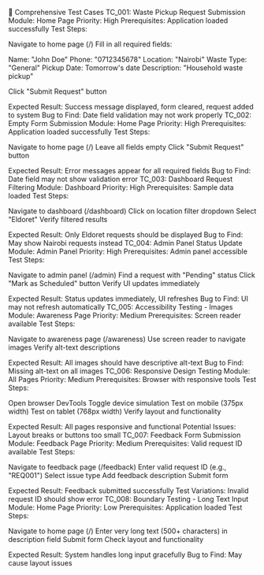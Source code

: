 🧪 Comprehensive Test Cases
TC_001: Waste Pickup Request Submission
Module: Home Page
Priority: High
Prerequisites: Application loaded successfully
Test Steps:

Navigate to home page (/)
Fill in all required fields:

Name: "John Doe"
Phone: "0712345678"
Location: "Nairobi"
Waste Type: "General"
Pickup Date: Tomorrow's date
Description: "Household waste pickup"


Click "Submit Request" button

Expected Result: Success message displayed, form cleared, request added to system
Bug to Find: Date field validation may not work properly
TC_002: Empty Form Submission
Module: Home Page
Priority: High
Prerequisites: Application loaded successfully
Test Steps:

Navigate to home page (/)
Leave all fields empty
Click "Submit Request" button

Expected Result: Error messages appear for all required fields
Bug to Find: Date field may not show validation error
TC_003: Dashboard Request Filtering
Module: Dashboard
Priority: High
Prerequisites: Sample data loaded
Test Steps:

Navigate to dashboard (/dashboard)
Click on location filter dropdown
Select "Eldoret"
Verify filtered results

Expected Result: Only Eldoret requests should be displayed
Bug to Find: May show Nairobi requests instead
TC_004: Admin Panel Status Update
Module: Admin Panel
Priority: High
Prerequisites: Admin panel accessible
Test Steps:

Navigate to admin panel (/admin)
Find a request with "Pending" status
Click "Mark as Scheduled" button
Verify UI updates immediately

Expected Result: Status updates immediately, UI refreshes
Bug to Find: UI may not refresh automatically
TC_005: Accessibility Testing - Images
Module: Awareness Page
Priority: Medium
Prerequisites: Screen reader available
Test Steps:

Navigate to awareness page (/awareness)
Use screen reader to navigate images
Verify alt-text descriptions

Expected Result: All images should have descriptive alt-text
Bug to Find: Missing alt-text on all images
TC_006: Responsive Design Testing
Module: All Pages
Priority: Medium
Prerequisites: Browser with responsive tools
Test Steps:

Open browser DevTools
Toggle device simulation
Test on mobile (375px width)
Test on tablet (768px width)
Verify layout and functionality

Expected Result: All pages responsive and functional
Potential Issues: Layout breaks or buttons too small
TC_007: Feedback Form Submission
Module: Feedback Page
Priority: Medium
Prerequisites: Valid request ID available
Test Steps:

Navigate to feedback page (/feedback)
Enter valid request ID (e.g., "REQ001")
Select issue type
Add feedback description
Submit form

Expected Result: Feedback submitted successfully
Test Variations: Invalid request ID should show error
TC_008: Boundary Testing - Long Text Input
Module: Home Page
Priority: Low
Prerequisites: Application loaded
Test Steps:

Navigate to home page (/)
Enter very long text (500+ characters) in description field
Submit form
Check layout and functionality

Expected Result: System handles long input gracefully
Bug to Find: May cause layout issues